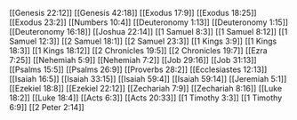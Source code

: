 [[Genesis 22:12]]
[[Genesis 42:18]]
[[Exodus 17:9]]
[[Exodus 18:25]]
[[Exodus 23:2]]
[[Numbers 10:4]]
[[Deuteronomy 1:13]]
[[Deuteronomy 1:15]]
[[Deuteronomy 16:18]]
[[Joshua 22:14]]
[[1 Samuel 8:3]]
[[1 Samuel 8:12]]
[[1 Samuel 12:3]]
[[2 Samuel 18:1]]
[[2 Samuel 23:3]]
[[1 Kings 3:9]]
[[1 Kings 18:3]]
[[1 Kings 18:12]]
[[2 Chronicles 19:5]]
[[2 Chronicles 19:7]]
[[Ezra 7:25]]
[[Nehemiah 5:9]]
[[Nehemiah 7:2]]
[[Job 29:16]]
[[Job 31:13]]
[[Psalms 15:5]]
[[Psalms 26:9]]
[[Proverbs 28:2]]
[[Ecclesiastes 12:13]]
[[Isaiah 16:5]]
[[Isaiah 33:15]]
[[Isaiah 59:4]]
[[Isaiah 59:14]]
[[Jeremiah 5:1]]
[[Ezekiel 18:8]]
[[Ezekiel 22:12]]
[[Zechariah 7:9]]
[[Zechariah 8:16]]
[[Luke 18:2]]
[[Luke 18:4]]
[[Acts 6:3]]
[[Acts 20:33]]
[[1 Timothy 3:3]]
[[1 Timothy 6:9]]
[[2 Peter 2:14]]
